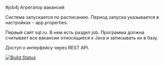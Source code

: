#job4j Агрегатор вакансий

Система запускается по расписанию. Период запуска указывается в настройках - app.properties.

Первый сайт sql.ru. В нем есть раздел job. Программа должна считывает все вакансии относящиеся к Java и записывать их в базу.

Доступ к интерфейсу через REST API.

[![Build Status](https://app.travis-ci.com/tasker312/job4j_grabber.svg?branch=main)](https://app.travis-ci.com/tasker312/job4j_grabber)